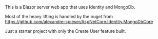 This is a Blazor server web app that uses Identity and MongoDb.

Most of the heavy lifting is handled by the nuget from https://github.com/alexandre-spieser/AspNetCore.Identity.MongoDbCore

Just a starter project with only the Create User feature built.
